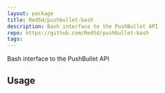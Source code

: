 ```yaml
---
layout: package
title: Red5d/pushbullet-bash
description: Bash interface to the PushBullet API
repo: https://github.com/Red5d/pushbullet-bash
tags:
---
```

 
Bash interface to the PushBullet API
 
## Usage
 
